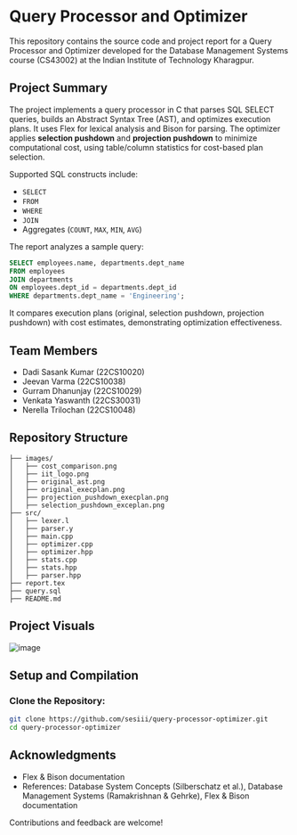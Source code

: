 # Query Processor and Optimizer

This repository contains the source code and project report for a Query Processor and Optimizer developed for the Database Management Systems course (CS43002) at the Indian Institute of Technology Kharagpur.

## Project Summary

The project implements a query processor in C that parses SQL SELECT queries, builds an Abstract Syntax Tree (AST), and optimizes execution plans. It uses Flex for lexical analysis and Bison for parsing. The optimizer applies **selection pushdown** and **projection pushdown** to minimize computational cost, using table/column statistics for cost-based plan selection.

Supported SQL constructs include:
- `SELECT`
- `FROM`
- `WHERE`
- `JOIN`
- Aggregates (`COUNT`, `MAX`, `MIN`, `AVG`)

The report analyzes a sample query:

```sql
SELECT employees.name, departments.dept_name 
FROM employees 
JOIN departments 
ON employees.dept_id = departments.dept_id 
WHERE departments.dept_name = 'Engineering';
```

It compares execution plans (original, selection pushdown, projection pushdown) with cost estimates, demonstrating optimization effectiveness.

## Team Members

- Dadi Sasank Kumar (22CS10020)
- Jeevan Varma (22CS10038)
- Gurram Dhanunjay (22CS10029)
- Venkata Yaswanth (22CS30031)
- Nerella Trilochan (22CS10048)

## Repository Structure

```
├── images/
│   ├── cost_comparison.png
│   ├── iit_logo.png
│   ├── original_ast.png
│   ├── original_execplan.png
│   ├── projection_pushdown_execplan.png
│   ├── selection_pushdown_exceplan.png
├── src/
│   ├── lexer.l
│   ├── parser.y
│   ├── main.cpp
│   ├── optimizer.cpp
│   ├── optimizer.hpp
│   ├── stats.cpp
│   ├── stats.hpp
│   ├── parser.hpp
├── report.tex
├── query.sql
├── README.md
```
## Project Visuals

![image](https://github.com/user-attachments/assets/0d9a556b-1df1-4d3c-bf83-0e3231ca9314)


## Setup and Compilation

### Clone the Repository:
```bash
git clone https://github.com/sesiii/query-processor-optimizer.git
cd query-processor-optimizer
```

## Acknowledgments

- Flex & Bison documentation
- References: Database System Concepts (Silberschatz et al.), Database Management Systems (Ramakrishnan & Gehrke), Flex & Bison documentation

Contributions and feedback are welcome!
